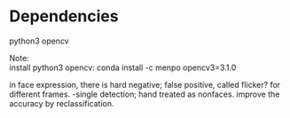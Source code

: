 

# Dependencies  
python3 
opencv  

Note:  
install python3 opencv:  conda install -c menpo opencv3=3.1.0



in face expression, there is hard negative;       false positive, called flicker? for different frames.
-single detection;               hand treated as nonfaces. improve the accuracy by reclassification.
